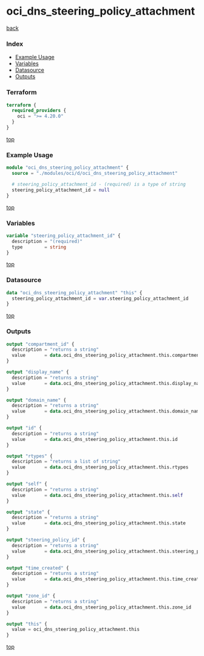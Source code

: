 # oci_dns_steering_policy_attachment

[back](../oci.md)

### Index

- [Example Usage](#example-usage)
- [Variables](#variables)
- [Datasource](#datasource)
- [Outputs](#outputs)

### Terraform

```terraform
terraform {
  required_providers {
    oci = ">= 4.20.0"
  }
}
```

[top](#index)

### Example Usage

```terraform
module "oci_dns_steering_policy_attachment" {
  source = "./modules/oci/d/oci_dns_steering_policy_attachment"

  # steering_policy_attachment_id - (required) is a type of string
  steering_policy_attachment_id = null
}
```

[top](#index)

### Variables

```terraform
variable "steering_policy_attachment_id" {
  description = "(required)"
  type        = string
}
```

[top](#index)

### Datasource

```terraform
data "oci_dns_steering_policy_attachment" "this" {
  steering_policy_attachment_id = var.steering_policy_attachment_id
}
```

[top](#index)

### Outputs

```terraform
output "compartment_id" {
  description = "returns a string"
  value       = data.oci_dns_steering_policy_attachment.this.compartment_id
}

output "display_name" {
  description = "returns a string"
  value       = data.oci_dns_steering_policy_attachment.this.display_name
}

output "domain_name" {
  description = "returns a string"
  value       = data.oci_dns_steering_policy_attachment.this.domain_name
}

output "id" {
  description = "returns a string"
  value       = data.oci_dns_steering_policy_attachment.this.id
}

output "rtypes" {
  description = "returns a list of string"
  value       = data.oci_dns_steering_policy_attachment.this.rtypes
}

output "self" {
  description = "returns a string"
  value       = data.oci_dns_steering_policy_attachment.this.self
}

output "state" {
  description = "returns a string"
  value       = data.oci_dns_steering_policy_attachment.this.state
}

output "steering_policy_id" {
  description = "returns a string"
  value       = data.oci_dns_steering_policy_attachment.this.steering_policy_id
}

output "time_created" {
  description = "returns a string"
  value       = data.oci_dns_steering_policy_attachment.this.time_created
}

output "zone_id" {
  description = "returns a string"
  value       = data.oci_dns_steering_policy_attachment.this.zone_id
}

output "this" {
  value = oci_dns_steering_policy_attachment.this
}
```

[top](#index)